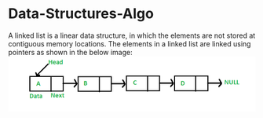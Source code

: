 # Data-Structures-Algo
A linked list is a linear data structure, in which the elements are not stored at contiguous memory locations.
The elements in a linked list are linked using pointers as shown in the below image:
![alt text](https://github.com/RakeshGanapathy/Data-Structures-Algo/blob/master/Singlelinkedlist.png)
